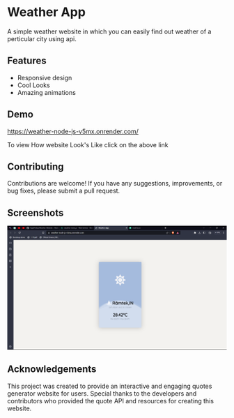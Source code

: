 
# Weather App
A simple weather website in which you can easily find out weather of a perticular city using api.


## Features

- Responsive design
- Cool Looks
- Amazing animations

## Demo
https://weather-node-js-v5mx.onrender.com/

To view How website Look's Like click on the above link
## Contributing

Contributions are welcome! If you have any suggestions, improvements, or bug fixes, please submit a pull request.


## Screenshots

![App Screenshot](https://github.com/RajatPetkar/Weather-Website---Node-JS/blob/main/Screenshot%20(56).png)

## Acknowledgements

This project was created to provide an interactive and engaging quotes generator website for users. Special thanks to the developers and contributors who provided the quote API and resources for creating this website.

